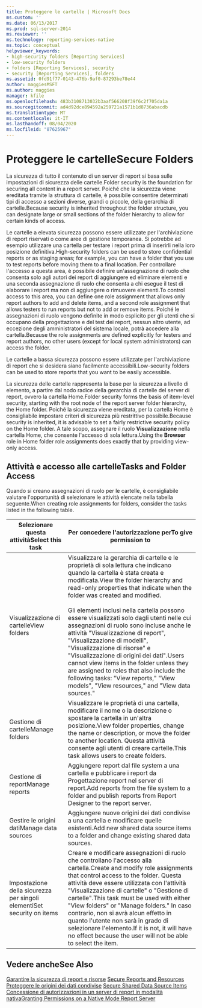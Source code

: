 ```yaml
---
title: Proteggere le cartelle | Microsoft Docs
ms.custom: ''
ms.date: 06/13/2017
ms.prod: sql-server-2014
ms.reviewer: ''
ms.technology: reporting-services-native
ms.topic: conceptual
helpviewer_keywords:
- high-security folders [Reporting Services]
- low-security folders
- folders [Reporting Services], security
- security [Reporting Services], folders
ms.assetid: 0fd91f77-0143-476b-9af0-87293be78e44
author: maggiesMSFT
ms.author: maggies
manager: kfile
ms.openlocfilehash: 483b3108713032b3aaf566208f39f6c2f705da1a
ms.sourcegitcommit: ad4d92dce894592a259721a1571b1d8736abacdb
ms.translationtype: MT
ms.contentlocale: it-IT
ms.lasthandoff: 08/04/2020
ms.locfileid: "87625967"
---
```

# <a name="secure-folders"></a><span data-ttu-id="a6549-102">Proteggere le cartelle</span><span class="sxs-lookup"><span data-stu-id="a6549-102">Secure Folders</span></span>
  <span data-ttu-id="a6549-103">La sicurezza di tutto il contenuto di un server di report si basa sulle impostazioni di sicurezza delle cartelle.</span><span class="sxs-lookup"><span data-stu-id="a6549-103">Folder security is the foundation for securing all content in a report server.</span></span> <span data-ttu-id="a6549-104">Poiché che la sicurezza viene ereditata tramite la struttura di cartelle, è possibile consentire determinati tipi di accesso a sezioni diverse, grandi o piccole, della gerarchia di cartelle.</span><span class="sxs-lookup"><span data-stu-id="a6549-104">Because security is inherited throughout the folder structure, you can designate large or small sections of the folder hierarchy to allow for certain kinds of access.</span></span>  
  
 <span data-ttu-id="a6549-105">Le cartelle a elevata sicurezza possono essere utilizzate per l'archiviazione di report riservati o come aree di gestione temporanea. Si potrebbe ad esempio utilizzare una cartella per testare i report prima di inserirli nella loro posizione definitiva.</span><span class="sxs-lookup"><span data-stu-id="a6549-105">High-security folders can be used to store confidential reports or as staging areas; for example, you can have a folder that you use to test reports before moving them to a final location.</span></span> <span data-ttu-id="a6549-106">Per controllare l'accesso a questa area, è possibile definire un'assegnazione di ruolo che consenta solo agli autori dei report di aggiungere ed eliminare elementi e una seconda assegnazione di ruolo che consenta a chi esegue il test di elaborare i report ma non di aggiungere o rimuovere elementi.</span><span class="sxs-lookup"><span data-stu-id="a6549-106">To control access to this area, you can define one role assignment that allows only report authors to add and delete items, and a second role assignment that allows testers to run reports but not to add or remove items.</span></span> <span data-ttu-id="a6549-107">Poiché le assegnazioni di ruolo vengono definite in modo esplicito per gli utenti che si occupano della progettazione e del test dei report, nessun altro utente, ad eccezione degli amministratori del sistema locale, potrà accedere alla cartella.</span><span class="sxs-lookup"><span data-stu-id="a6549-107">Because the role assignments are defined explicitly for testers and report authors, no other users (except for local system administrators) can access the folder.</span></span>  
  
 <span data-ttu-id="a6549-108">Le cartelle a bassa sicurezza possono essere utilizzate per l'archiviazione di report che si desidera siano facilmente accessibili.</span><span class="sxs-lookup"><span data-stu-id="a6549-108">Low-security folders can be used to store reports that you want to be easily accessible.</span></span>  
  
 <span data-ttu-id="a6549-109">La sicurezza delle cartelle rappresenta la base per la sicurezza a livello di elemento, a partire dal nodo radice della gerarchia di cartelle del server di report, ovvero la cartella Home.</span><span class="sxs-lookup"><span data-stu-id="a6549-109">Folder security forms the basis of item-level security, starting with the root node of the report server folder hierarchy, the Home folder.</span></span> <span data-ttu-id="a6549-110">Poiché la sicurezza viene ereditata, per la cartella Home è consigliabile impostare criteri di sicurezza più restrittivo possibile.</span><span class="sxs-lookup"><span data-stu-id="a6549-110">Because security is inherited, it is advisable to set a fairly restrictive security policy on the Home folder.</span></span> <span data-ttu-id="a6549-111">A tale scopo, assegnare il ruolo **Visualizzazione** nella cartella Home, che consente l'accesso di sola lettura.</span><span class="sxs-lookup"><span data-stu-id="a6549-111">Using the **Browser** role in Home folder role assignments does exactly that by providing view-only access.</span></span>  
  
## <a name="tasks-and-folder-access"></a><span data-ttu-id="a6549-112">Attività e accesso alle cartelle</span><span class="sxs-lookup"><span data-stu-id="a6549-112">Tasks and Folder Access</span></span>  
 <span data-ttu-id="a6549-113">Quando si creano assegnazioni di ruolo per le cartelle, è consigliabile valutare l'opportunità di selezionare le attività elencate nella tabella seguente.</span><span class="sxs-lookup"><span data-stu-id="a6549-113">When creating role assignments for folders, consider the tasks listed in the following table.</span></span>  
  
|<span data-ttu-id="a6549-114">Selezionare questa attività</span><span class="sxs-lookup"><span data-stu-id="a6549-114">Select this task</span></span>|<span data-ttu-id="a6549-115">Per concedere l'autorizzazione per</span><span class="sxs-lookup"><span data-stu-id="a6549-115">To give permission to</span></span>|  
|----------------------|---------------------------|  
|<span data-ttu-id="a6549-116">Visualizzazione di cartelle</span><span class="sxs-lookup"><span data-stu-id="a6549-116">View folders</span></span>|<span data-ttu-id="a6549-117">Visualizzare la gerarchia di cartelle e le proprietà di sola lettura che indicano quando la cartella è stata creata e modificata.</span><span class="sxs-lookup"><span data-stu-id="a6549-117">View the folder hierarchy and read-only properties that indicate when the folder was created and modified.</span></span><br /><br /> <span data-ttu-id="a6549-118">Gli elementi inclusi nella cartella possono essere visualizzati solo dagli utenti nelle cui assegnazioni di ruolo sono incluse anche le attività "Visualizzazione di report", "Visualizzazione di modelli", "Visualizzazione di risorse" e "Visualizzazione di origini dei dati".</span><span class="sxs-lookup"><span data-stu-id="a6549-118">Users cannot view items in the folder unless they are assigned to roles that also include the following tasks: "View reports," "View models", "View resources," and "View data sources."</span></span>|  
|<span data-ttu-id="a6549-119">Gestione di cartelle</span><span class="sxs-lookup"><span data-stu-id="a6549-119">Manage folders</span></span>|<span data-ttu-id="a6549-120">Visualizzare le proprietà di una cartella, modificare il nome o la descrizione o spostare la cartella in un'altra posizione.</span><span class="sxs-lookup"><span data-stu-id="a6549-120">View folder properties, change the name or description, or move the folder to another location.</span></span> <span data-ttu-id="a6549-121">Questa attività consente agli utenti di creare cartelle.</span><span class="sxs-lookup"><span data-stu-id="a6549-121">This task allows users to create folders.</span></span>|  
|<span data-ttu-id="a6549-122">Gestione di report</span><span class="sxs-lookup"><span data-stu-id="a6549-122">Manage reports</span></span>|<span data-ttu-id="a6549-123">Aggiungere report dal file system a una cartella e pubblicare i report da Progettazione report nel server di report.</span><span class="sxs-lookup"><span data-stu-id="a6549-123">Add reports from the file system to a folder and publish reports from Report Designer to the report server.</span></span>|  
|<span data-ttu-id="a6549-124">Gestire le origini dati</span><span class="sxs-lookup"><span data-stu-id="a6549-124">Manage data sources</span></span>|<span data-ttu-id="a6549-125">Aggiungere nuove origini dei dati condivise a una cartella e modificare quelle esistenti.</span><span class="sxs-lookup"><span data-stu-id="a6549-125">Add new shared data source items to a folder and change existing shared data sources.</span></span>|  
|<span data-ttu-id="a6549-126">Impostazione della sicurezza per singoli elementi</span><span class="sxs-lookup"><span data-stu-id="a6549-126">Set security on items</span></span>|<span data-ttu-id="a6549-127">Creare e modificare assegnazioni di ruolo che controllano l'accesso alla cartella.</span><span class="sxs-lookup"><span data-stu-id="a6549-127">Create and modify role assignments that control access to the folder.</span></span> <span data-ttu-id="a6549-128">Questa attività deve essere utilizzata con l'attività "Visualizzazione di cartelle" o "Gestione di cartelle".</span><span class="sxs-lookup"><span data-stu-id="a6549-128">This task must be used with either "View folders" or "Manage folders."</span></span> <span data-ttu-id="a6549-129">In caso contrario, non si avrà alcun effetto in quanto l'utente non sarà in grado di selezionare l'elemento.</span><span class="sxs-lookup"><span data-stu-id="a6549-129">If it is not, it will have no effect because the user will not be able to select the item.</span></span>|  
  
## <a name="see-also"></a><span data-ttu-id="a6549-130">Vedere anche</span><span class="sxs-lookup"><span data-stu-id="a6549-130">See Also</span></span>  
 <span data-ttu-id="a6549-131">[Garantire la sicurezza di report e risorse](secure-reports-and-resources.md) </span><span class="sxs-lookup"><span data-stu-id="a6549-131">[Secure Reports and Resources](secure-reports-and-resources.md) </span></span>  
 <span data-ttu-id="a6549-132">[Proteggere le origini dei dati condivise](secure-shared-data-source-items.md) </span><span class="sxs-lookup"><span data-stu-id="a6549-132">[Secure Shared Data Source Items](secure-shared-data-source-items.md) </span></span>  
 [<span data-ttu-id="a6549-133">Concessione di autorizzazioni in un server di report in modalità nativa</span><span class="sxs-lookup"><span data-stu-id="a6549-133">Granting Permissions on a Native Mode Report Server</span></span>](granting-permissions-on-a-native-mode-report-server.md)  
  
  
